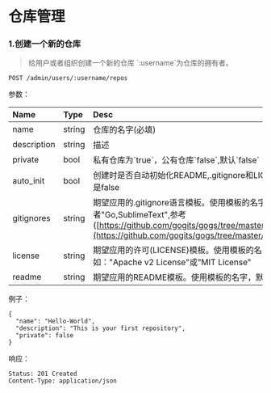 # 仓库管理

### 1.创建一个新的仓库

> 给用户或者组织创建一个新的仓库  \`:username\`为仓库的拥有者。

```
POST /admin/users/:username/repos
```

参数：

| Name | Type | Desc |
| :--- | :--- | :--- |
| name | string | 仓库的名字\(必填\) |
| description | string | 描述 |
| private | bool | 私有仓库为\`true\`，公有仓库\`false\`,默认\`false\` |
| auto\_init | bool | 创建时是否自动初始化README,.gitignore和LICELICENSE，默认是false |
| gitignores | string | 期望应用的.gitignore语言模板。使用模板的名字。比如：“Go”或者"Go,SublimeText",参考\([https://github.com/gogits/gogs/tree/master/conf/gitignore\](https://github.com/gogits/gogs/tree/master/conf/gitignore\)\) |
| license | string | 期望应用的许可\(LICENSE\)模板。使用模板的名字。比如："Apache v2 License"或"MIT License" |
| readme | string | 期望应用的README模板。使用模板的名字，默认是\`Default\` |

例子：

```
{
  "name": "Hello-World",
  "description": "This is your first repository",
  "private": false
}
```

响应：

```
Status: 201 Created
Content-Type: application/json
```



